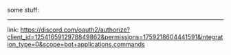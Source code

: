 some stuff:

---

link: 
https://discord.com/oauth2/authorize?client_id=1254165912978849862&permissions=1759218604441591&integration_type=0&scope=bot+applications.commands